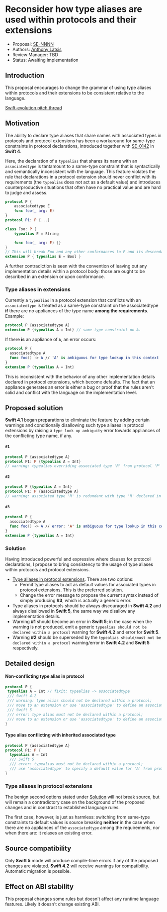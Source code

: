 # Reconsider how type aliases are used within protocols and their extensions

* Proposal: [SE-NNNN](NNNN-filename.md)
* Authors: [Anthony Latsis](https://github.com/AnthonyLatsis)
* Review Manager: TBD
* Status: Awaiting implementation

## Introduction

This proposal encourages to change the grammar of using type aliases within protocols and their extensions to be consistent relative to the language.

[Swift-evolution pitch thread](https://forums.swift.org/t/disallow-type-aliases-in-protocols/11965?u=anthonylatsis)

## Motivation

The ability to declare type aliases that share names with associated types in protocols and protocol extensions
has been a workaround for same-type constraints in protocol declarations, introduced together with [SE-0142](https://github.com/apple/swift-evolution/blob/master/proposals/0142-associated-types-constraints.md) in **Swift 4**.

Here, the declaration of a `typealias` that shares its name with an `associatedtype` is tantamount to a same-type constraint
that is syntactically and semantically inconsistent with the language. This feature violates the rule that declarations
in a protocol extension should never conflict with its requirements (the `typealias` does not act as a default value) and
introduces counterproductive situations that often have no practical value and are hard to judge and assess. 

```swift
protocol P {
    associatedtype E
    func foo(_ arg: E)
}
protocol P1: P {...} 

class Foo: P {
    typealias E = String

    func foo(_ arg: E) {}
}
// This will break Foo and any other conformances to P and its descendants. 
extension P { typealias E = Bool } 
```
A further contradiction is seen with the convention of leaving out any implementation details within a protocol body:
those are ought to be described in an extension or upon conformance.

### Type aliases in extensions
Currently a `typealias` in a protocol extension that conflicts with an `associatedtype` is treated as a same-type constraint on the associatedtype **if** there are no appliances of the type name **among the requirements**. Example:

```swift
protocol P {associatedtype A}
extension P {typealias A = Int} // same-type constraint on A.
```

If there **is** an appliance of `A`, an error occurs:

```swift
protocol P {
  associatedtype A
  func foo() -> A // 'A' is ambiguous for type lookup in this context
}
extension P {typealias A = Int}
```

This is inconsistent with the behavior of any other implementation details declared in protocol extensions, which become defaults. The fact that an appliance generates an error is either a bug or proof that the rules aren't solid and conflict with the language on the implementation level.

## Proposed solution

**Swift 4.1** began preparations to eliminate the feature by adding certain warnings and conditionally disallowing such type aliases in protocol extensions by raising a `type look up ambiguity` error towards appliances of the conflicting type name, if any.

#### `#1`
```swift
protocol P {associatedtype A}
protocol P1: P {typealias A = Int}
// warning: typealias overriding associated type 'R' from protocol 'P' is better expressed as same-type constraint on the protocol
```
#### `#2`
```swift
protocol P {typealias A = Int}
protocol P1: P {associatedtype A}
// warning: associated type 'R' is redundant with type 'R' declared in inherited protocol 'P'
```
#### `#3`
```swift
protocol P {
  associatedtype A
  func foo() -> A // error: 'A' is ambiguous for type lookup in this context
}
extension P {typealias A = Int}
```
### Solution
Having introduced powerful and expressive where clauses for protocol declarations,
I propose to bring consistency to the usage of type aliases within protocols and protocol extensions.

* [Type aliases in protocol extensions](#type-aliases-in-protocol-extensions). There are two options:
    * Permit type aliases to act as default values for associated types in protocol extensions. This is the preferred solution. 
    * Change the error message to propose the current syntax instead of simply producing **#3**,
    which is actually a generic error.
* Type aliases in protocols should be always discouraged in **Swift 4.2** and always disallowed in **Swift 5**,
  the same way we disallow any implementation details.
* Warning **#1** should become an error in **Swift 5**; in the case when the warning is not produced,
  emit a generic `typealias should not be declared within a protocol` warning for **Swift 4.2** and error for **Swift 5**.
* Warning **#2** should be superseded by the `typealias should/must not be declared within a protocol` warning/error in **Swift 4.2** and **Swift 5** respectively.

## Detailed design

#### Non-conflicting type alias in protocol
```swift
protocol P {
 typealias A = Int // fixit: typealias -> associatedtype
 /// Swift 4.2
 /// warning: type alias should not be declared within a protocol;
 /// move to an extension or use 'associatedtype' to define an associated type requirement 
 /// Swift 5
 /// error: type alias must not be declared within a protocol;
 /// move to an extension or use 'associatedtype' to define an associated type requirement
}
```
#### Type alias conflicting with inherited associated type

```swift
protocol P {associatedtype A}
protocol P1: P {
  typealias A = Int
  /// Swift 5
  /// error: typealias must not be declared within a protocol;
  /// use 'associatedtype' to specify a default value for 'A' from protocol 'P' or a same-type constraint on the protocol.
}
```
### Type aliases in protocol extensions
The benign second options stated under [Solution](#solution) will not break source, but will remain a contradictory case on the background of the proposed changes and in constrast to established language rules.

The first case, however, is just as harmless: switching from same-type constraints to default values is source breaking **neither** in the case when there are no appliances of the `associatedtype` among the requirements, nor when there are: it relaxes an existing error.

## Source compatibility

Only **Swift 5** mode will produce compile-time errors if any of the proposed changes are violated.
**Swift 4.2** will receive warnings for compatibility. 
Automatic migration is possible.

## Effect on ABI stability

This proposal changes some rules but doesn't affect any runtime language features.
Likely it doesn't change existing ABI.
